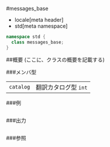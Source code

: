 #messages_base
* locale[meta header]
* std[meta namespace]

```cpp
namespace std {
  class messages_base;
}
```

##概要
(ここに、クラスの概要を記載する)

###メンバ型

| | |
|----------------------|----------------------------------------|
| `catalog` | 翻訳カタログ型 `int` |

###例
```cpp
```

###出力
```
```

###参照
